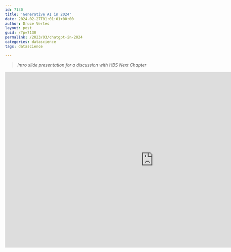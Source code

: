 ```yaml
---
id: 7130
title: 'Generative AI in 2024'
date: 2024-02-27T01:01:01+00:00
author: Druce Vertes
layout: post
guid: /?p=7130
permalink: /2023/03/chatgpt-in-2024
categories: datascience
tags: datascience

---
```

>*Intro slide presentation for a discussion with HBS Next Chapter*
<!--more-->
<iframe src="https://docs.google.com/presentation/d/e/2PACX-1vSl_CtxMnkROI9KVqI9OMXKGkO4xb7Y34qticI0iAoUX7-3aaXkhoeunPWGO-imazHqLqFENit6muFj/embed?start=true&loop=false&delayms=10000" frameborder="0" width="960" height="569" allowfullscreen="true" mozallowfullscreen="true" webkitallowfullscreen="true"></iframe>

